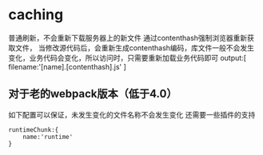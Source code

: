 # caching
普通刷新，不会重新下载服务器上的新文件
通过contenthash强制浏览器重新获取文件，
当修改源代码后，会重新生成contenthash编码，库文件一般不会发生变化，业务代码会变化，所以访问时，只需要重新加载业务代码即可
output:[
    filename:'[name].[contenthash].js'
]
## 对于老的webpack版本（低于4.0）
如下配置可以保证，未发生变化的文件名称不会发生变化
还需要一些插件的支持
```
runtimeChunk:{
    name:'runtime'
}
```